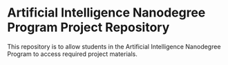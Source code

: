 
# Artificial Intelligence Nanodegree Program Project Repository

This repository is to allow students in the Artificial Intelligence Nanodegree Program to access required project materials.
